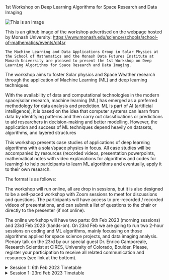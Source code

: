 <!DOCTYPE html>
<html>
<head>
	1st Workshop on Deep Learning Algorithms for Space Research and Data Imaging
</head>
<body>

![This is an image](https://www.monash.edu/__data/assets/image/0005/3171506/webpage_banner.png)

This is an github image of the workshop advertised on the webpage hosted by Monash University:
	https://www.monash.edu/science/schools/school-of-mathematics/events/dl4sr
	
	
	The Machine Learning and Data Applications Group in Solar Physics at the School of Mathematics and the Monash Data Futures Institute at Monash University are pleased to present the 1st Workshop on Deep Learning Algorithms for Space Research and Data Imaging.

The workshop aims to foster Solar physics and Space Weather research through the application of Machine Learning (ML) and deep learning techniques.

With the availability of data and computational technologies in the modern space/solar research, machine learning (ML) has emerged as a preferred methodology for data analysis and prediction. ML is part of AI (artificial intelligence), it is based on the idea that computer systems can learn from data by identifying patterns and then carry out classifications or predictions to aid researchers in decision-making and better modelling. However, the application and success of ML techniques depend heavily on datasets, algorithms, and layered structures

This workshop presents case studies of applications of deep learning algorithms  with a  solar/space physics in focus. All case studies will be accompanied by resources (recorded videos, presentation powerpoints, mathematical notes with video explanations for algorithms and codes for learning)  to help participants to learn ML algorithms and eventually, apply it to their own research.

The format is as follows:

The workshop will run online, all are drop in sessions, but it is also designed to be a self-paced workshop with Zoom sessions to meet for discussions and questions.
The participants will have access to pre-recorded / recorded videos of presentations, and can submit a list of questions to the chair or directly to the presenter (if not online).

The online workshop will have two parts: 6th Feb 2023 (morning sessions) and 23rd Feb 2023 (hands-on).  On 23rd Feb we are going to run two 2-hour sessions on coding and ML algorithms, mainly focussing on those algorithms applied for space science projects, and data imaging analysis.
Plenary talk on the 23rd by our special guest Dr. Enrico Camporeale, Research Scientist at CIRES, University of Colorado, Boulder.
Please, register your participation to receive all related communication and resources (see link at the bottom).

<details><summary>Session 1: 6th Feb 2023 Timetable</summary>
<p>
<table id="table69225">
  <thead>
    <tr>
      <th style="text-align: center;" id="table69225r1c1">
        Time
      </th>
      <th style="text-align: center;" id="table69225r1c2">
        Presenter
      </th>
      <th style="text-align: center;" id="table69225r1c3">
        Title
      </th>
      <th style="text-align: center;" id="table69225r1c4">
        Recorded session link
      </th>
      <th style="text-align: center;" colspan="2" id="table69225r1c5">
        Keywords
      </th>
    </tr>
  </thead>
  <tbody>
    <tr style="text-align: center;">
      <td headers="table69225r1c1">
        10:00 a.m.
      </td>
      <td style="text-align: center;" headers="table69225r1c2">
        Dr. Benoit Tremblay<br><em>Postdoctoral Research Fellow at the High Altitude Observatory</em>
      </td>
      <td headers="table69225r1c3">
        SuNeRFs - The Sun as a (fully-resolved) Star
      </td>
      <td headers="table69225r1c4">
        https://www.youtube.com/@DeepLearningSpaceMonashUni/channels
      </td>
      <td headers="table69225r1c5">
        &nbsp;
      </td>
    </tr>
    <tr style="text-align: center;">
      <td headers="table69225r1c1">
        10:30 a.m.
      </td>
      <td style="text-align: center;" headers="table69225r1c2">
        Vanessa Mercea<br><em>Technical University of Cluj-Napoca</em>
      </td>
      <td headers="table69225r1c3">
        A Machine Learning Enhanced Approach for Automated Sunquake Detection in Acoustic Emission Maps
      </td>
      <td headers="table69225r1c4">
        https://www.youtube.com/@DeepLearningSpaceMonashUni/channels
      </td>
      <td headers="table69225r1c5">
        self-supervised, supervised contrastive learning
      </td>
    </tr>
    <tr style="text-align: center;">
      <td headers="table69225r1c1">
        11:00 a.m.
      </td>
      <td headers="table69225r1c2">
        Andrea Clara Pricopi<br><em>Machine Learning Software Engineer<br>Mission Automate, Dublin</em>
      </td>
      <td headers="table69225r1c3">
        Machine Learning for Predicting the Geoeffectiveness of CMEs - A gentle introduction
      </td>
      <td headers="table69225r1c4">
	 https://www.youtube.com/@DeepLearningSpaceMonashUni/channels
      </td>
      <td headers="table69225r1c5">
        KNN, SVM, ensemble models, logistic regression
      </td>
    </tr>
    <tr>
      <td style="text-align: center;" headers="table69225r1c1">
        11:30 a.m.
      </td>
      <td style="text-align: center;" headers="table69225r1c2">
        Alina Donea and Oscar Rodriguez<br><em>Machine Learning and Data Applications Group in Solar Physics, School of Mathematics, Monash Univ.</em>
      </td>
      <td style="text-align: center;" headers="table69225r1c3">
        Imaging of the Far Side of the Sun with CGANs: Challenges and Reality
      </td>
      <td style="text-align: center;" headers="table69225r1c4">
        https://www.youtube.com/@DeepLearningSpaceMonashUni/channels
      </td>
      <td style="text-align: center;" headers="table69225r1c5">
        CNN, GAN, CGAN
      </td>
    </tr>
    <tr>
      <td style="text-align: center;" headers="table69225r1c1">
        12:00 p.m
      </td>
      <td style="text-align: center;" headers="table69225r1c2">
        Mathilde Ritman<br><em>Data Science and Emerging Technologies<br>Bureau of Meteorology</em>
      </td>
      <td style="text-align: center;" headers="table69225r1c3">
        Detecting Multi-layer Cloud Systems in Himawari-8/9 Using Deep Learning
      </td>
      <td style="text-align: center;" headers="table69225r1c4">
        https://www.youtube.com/@DeepLearningSpaceMonashUni/channels
      </td>
      <td style="text-align: center;" headers="table69225r1c5">
        &nbsp;
      </td>
    </tr>
    <tr style="text-align: center;">
      <td headers="table69225r1c1">
        12:30 p.m.
      </td>
      <td headers="table69225r1c2">
        Emanuel Istratoaie<br><em>Faculty of IT and Commerce<br>Monash University</em>
      </td>
      <td headers="table69225r1c3">
        AI for DST Index Forecasting
      </td>
      <td headers="table69225r1c4">
        https://www.youtube.com/@DeepLearningSpaceMonashUni/channels
      </td>
      <td style="text-align: center;" headers="table69225r1c5">
        RNN, LSTM
      </td>
    </tr>
    <tr>
      <td style="text-align: center;" headers="table69225r1c1">
        1:00 p.m.
      </td>
      <td style="text-align: center;" headers="table69225r1c2">
        Ana Maria Minda<br>Software Engineer<br><em>Instaclustr</em>
      </td>
      <td style="text-align: center;" headers="table69225r1c3">
        Classification Algorithm for Prostate Cancer Lesions Using Tridimensional MRI Scans
      </td>
      <td style="text-align: center;" headers="table69225r1c4">
        https://www.youtube.com/@DeepLearningSpaceMonashUni/channels
      </td>
      <td style="text-align: center;" headers="table69225r1c5">
        densely-connected convolutional neural networks
      </td>
    </tr>
    <tr>
      <td style="text-align: center;" headers="table69225r1c1">
        2 p.m.
      </td>
      <td style="text-align: center;" headers="table69225r1c2">
        Andrew Cook<br><em>Monash University</em>
      </td>
      <td style="text-align: center;" headers="table69225r1c3">
        A Gentle Introduction to Gradient Descent<br>(pre-recored)
      </td>
      <td style="text-align: center;" headers="table69225r1c4">
        https://www.youtube.com/@DeepLearningSpaceMonashUni/channels
      </td>
      <td style="text-align: center;" headers="table69225r1c5">
        gradient descent, optimization
      </td>
    </tr>
  </tbody>
</table>
</p>
<p>
  *<strong>All times in AEDT</strong>
</p>
</details>
	


<details><summary>Session 1: 23rd Feb 2023 Timetable</summary>
<p>


<table id="table69225">
  <thead>
    <tr>
      <th style="text-align: center;" id="table69225r1c1">
        Time
      </th>
      <th style="text-align: center;" id="table69225r1c2">
        Presenter
      </th>
      <th style="text-align: center;" id="table69225r1c3">
        Title
      </th>
      <th style="text-align: center;" id="table69225r1c4">
        Recorded session link
      </th>
      <th style="text-align: center;" id="table69225r1c5">
        Keywords
      </th>
    </tr>
  </thead>
  <tbody>
    <tr>
      <td style="text-align: center;" headers="table69225r1c1">
        9:00 a.m.
      </td>
      <td style="text-align: center;" headers="table69225r1c2">
        Ivan Milic<br><em>Leibniz Institute for Solar Physics - KIS</em>
      </td>
      <td style="text-align: center;" headers="table69225r1c3">
        Inferring Properties of the Solar Atmosphere From the Spectropolarimetric Observations Using Neural Networks
      </td>
      <td style="text-align: center;" headers="table69225r1c4">
        https://www.youtube.com/@DeepLearningSpaceMonashUni/channels
      </td>
      <td style="text-align: center;" headers="table69225r1c5">
        neural networks
      </td>
    </tr>
    <tr style="text-align: center;">
      <td headers="table69225r1c1">
        9:30-10:45 a.m.
      </td>
      <td style="text-align: center;" headers="table69225r1c2">
        Workshop 1
      </td>
      <td headers="table69225r1c3">
        Workshop 1
      </td>
      <td headers="table69225r1c4">
        TBA
      </td>
      <td headers="table69225r1c5">
        &nbsp;
      </td>
    </tr>
    <tr style="text-align: center;">
      <td headers="table69225r1c1">
        11:00 a.m.
      </td>
      <td style="text-align: center;" headers="table69225r1c2">
        Dr. Enrico Camporealle<br><em>NSO</em>
      </td>
      <td headers="table69225r1c3">
        Space Weather and ML Trends
      </td>
      <td headers="table69225r1c4">
        TBA
      </td>
      <td headers="table69225r1c5">
        space weather
      </td>
    </tr>
    <tr>
      <td style="text-align: center;" headers="table69225r1c1">
        12:00 p.m.
      </td>
      <td style="text-align: center;" headers="table69225r1c2">
        Nina Averil<br><em>Saber Astronautics</em>
      </td>
      <td style="text-align: center;" headers="table69225r1c3">
        Space Satelites
      </td>
      <td style="text-align: center;" headers="table69225r1c4">
        &nbsp;
      </td>
      <td style="text-align: center;" headers="table69225r1c5">
        satelite, solar flare
      </td>
    </tr>
    <tr style="text-align: center;">
      <td headers="table69225r1c1">
        1-3 p.m. 
      </td>
      <td headers="table69225r1c2">
        Workshop 2
      </td>
      <td headers="table69225r1c3">
        Workshop 2
      </td>
      <td headers="table69225r1c4">
        TBA
      </td>
      <td headers="table69225r1c5">
        &nbsp;
      </td>
    </tr>
    <tr style="text-align: center;">
      <td headers="table69225r1c1">
        4-6 p.m. 
      </td>
      <td headers="table69225r1c2">
        Workshop 3
      </td>
      <td headers="table69225r1c3">
        Workshop 3
      </td>
      <td headers="table69225r1c4">
        TBA
      </td>
      <td headers="table69225r1c5">
        &nbsp;
      </td>
    </tr>
  </tbody>
</table>
<p>
  *<strong>All times in AEDT</strong>
</p>

</p>
</details>
</html>
